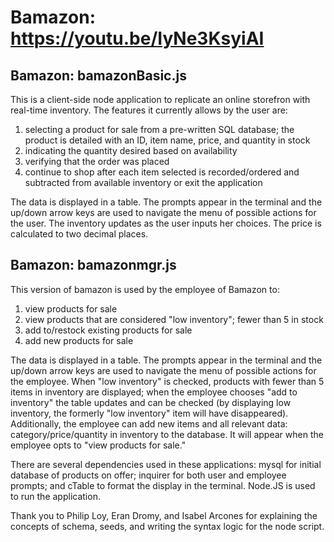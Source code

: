 # Bamazon: https://youtu.be/IyNe3KsyiAI

## Bamazon: bamazonBasic.js
This is a client-side node application to replicate an online storefron with real-time inventory. The features it currently allows by the user are:

1. selecting a product for sale from a pre-written SQL database; the product is detailed with an ID, item name, price, and quantity in stock
2. indicating the quantity desired based on availability
3. verifying that the order was placed
4. continue to shop after each item selected is recorded/ordered and subtracted from available inventory or exit the application

The data is displayed in a table. The prompts appear in the terminal and the up/down arrow keys are used to navigate the menu of possible actions for the user. The inventory updates as the user inputs her choices. The price is calculated to two decimal places.

## Bamazon: bamazonmgr.js
This version of bamazon is used by the employee of Bamazon to:
1. view products for sale
2. view products that are considered "low inventory"; fewer than 5 in stock
3. add to/restock existing products for sale
4. add new products for sale

The data is displayed in a table. The prompts appear in the terminal and the up/down arrow keys are used to navigate the menu of possible actions for the employee. When "low inventory" is checked, products with fewer than 5 items in inventory are displayed; when the employee chooses "add to inventory" the table updates and can be checked (by displaying low inventory, the formerly "low inventory" item will have disappeared). Additionally, the employee can add new items and all relevant data: category/price/quantity in inventory to the database. It will appear when the employee opts to "view products for sale."

There are several dependencies used in these applications: mysql for initial database of products on offer; inquirer for both user and employee prompts; and cTable to format the display in the terminal. Node.JS is used to run the application.

Thank you to Philip Loy, Eran Dromy, and Isabel Arcones for explaining the concepts of schema, seeds, and writing the syntax logic for the node script.
